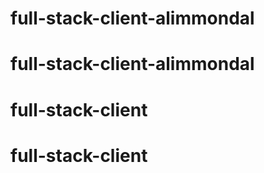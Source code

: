 # full-stack-client-alimmondal
# full-stack-client-alimmondal
# full-stack-client
# full-stack-client
